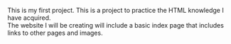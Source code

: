 This is my first project.
This is a project to practice the HTML knowledge I have acquired.  
The website I will be creating will include a basic index page that includes links to other pages and images.

